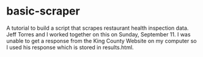 # basic-scraper
A tutorial to build a script that scrapes restaurant health inspection data.
Jeff Torres and I worked together on this on Sunday, September 11.  I was unable
to get a response from the King County Website on my computer so I used
his response which is stored in results.html.

